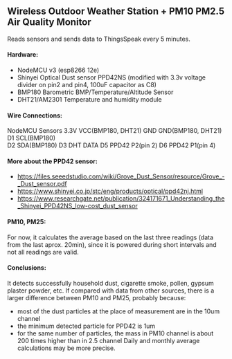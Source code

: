 ## Wireless Outdoor Weather Station + PM10 PM2.5 Air Quality Monitor
Reads sensors and sends data to ThingsSpeak every 5 minutes.

#### Hardware:
- NodeMCU v3 (esp8266 12e)
- Shinyei Optical Dust sensor PPD42NS (modified with 3.3v voltage divider on pin2 and pin4, 100uF capacitor as C8)
- BMP180 Barometric BMP/Temperature/Altitude Sensor
- DHT21/AM2301 Temperature and humidity module

#### Wire Connections:
NodeMCU     Sensors 
3.3V        VCC(BMP180, DHT21)
GND         GND(BMP180, DHT21)
D1          SCL(BMP180)          
D2          SDA(BMP180)
D3          DHT DATA
D5          PPD42 P2(pin 2)
D6          PPD42 P1(pin 4)    

#### More about the PPD42 sensor:
- https://files.seeedstudio.com/wiki/Grove_Dust_Sensor/resource/Grove_-_Dust_sensor.pdf
- https://www.shinyei.co.jp/stc/eng/products/optical/ppd42nj.html
- https://www.researchgate.net/publication/324171671_Understanding_the_Shinyei_PPD42NS_low-cost_dust_sensor

#### PM10, PM25:
For now, it calculates the average based on the last three readings (data from the last aprox. 20min),
since it is powered during short intervals and not all readings are valid.

#### Conclusions:
It detects successfully household dust, cigarette smoke, pollen, gypsum plaster powder, etc.
If compared with data from other sources, there is a larger difference between PM10 and PM25, probably because:
- most of the dust particles at the place of measurement are in the 10um channel
- the minimum detected particle for PPD42 is 1um
- for the same number of particles, the mass in PM10 channel is about 200 times higher than in 2.5 channel
Daily and monthly average calculations may be more precise.